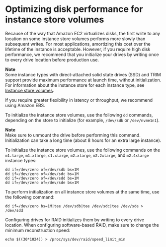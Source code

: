 # Optimizing disk performance for instance store volumes<a name="disk-performance"></a>

Because of the way that Amazon EC2 virtualizes disks, the first write to any location on some instance store volumes performs more slowly than subsequent writes\. For most applications, amortizing this cost over the lifetime of the instance is acceptable\. However, if you require high disk performance, we recommend that you initialize your drives by writing once to every drive location before production use\.

**Note**  
Some instance types with direct\-attached solid state drives \(SSD\) and TRIM support provide maximum performance at launch time, without initialization\. For information about the instance store for each instance type, see [Instance store volumes](InstanceStorage.md#instance-store-volumes)\.

If you require greater flexibility in latency or throughput, we recommend using Amazon EBS\.

To initialize the instance store volumes, use the following `dd` commands, depending on the store to initialize \(for example, `/dev/sdb` or `/dev/nvme1n1`\)\.

**Note**  
Make sure to unmount the drive before performing this command\.   
Initialization can take a long time \(about 8 hours for an extra large instance\)\.

To initialize the instance store volumes, use the following commands on the `m1.large`, `m1.xlarge`, `c1.xlarge`, `m2.xlarge`, `m2.2xlarge`, and `m2.4xlarge` instance types:

```
dd if=/dev/zero of=/dev/sdb bs=1M          
dd if=/dev/zero of=/dev/sdc bs=1M          
dd if=/dev/zero of=/dev/sdd bs=1M          
dd if=/dev/zero of=/dev/sde bs=1M
```

To perform initialization on all instance store volumes at the same time, use the following command: 

```
dd if=/dev/zero bs=1M|tee /dev/sdb|tee /dev/sdc|tee /dev/sde > /dev/sdd
```

Configuring drives for RAID initializes them by writing to every drive location\. When configuring software\-based RAID, make sure to change the minimum reconstruction speed: 

```
echo $((30*1024)) > /proc/sys/dev/raid/speed_limit_min
```